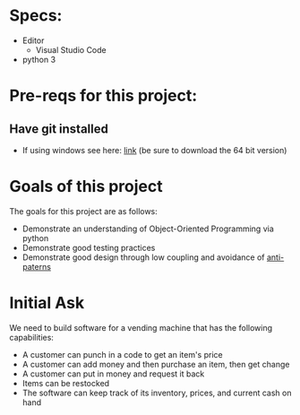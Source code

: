 # Specs:
- Editor
    - Visual Studio Code
- python 3

# Pre-reqs for this project:
##  Have git installed
  - If using windows see here: [link](https://git-scm.com/download/win) (be sure to download the 64 bit version)

# Goals of this project
The goals for this project are as follows:
- Demonstrate an understanding of Object-Oriented Programming via python
- Demonstrate good testing practices
- Demonstrate good design through low coupling and avoidance of [anti-paterns](https://refactoring.guru/refactoring/smells)

# Initial Ask
We need to build software for a vending machine that has the following capabilities:
- A customer can punch in a code to get an item's price
- A customer can add money and then purchase an item, then get change
- A customer can put in money and request it back
- Items can be restocked
- The software can keep track of its inventory, prices, and current cash on hand
